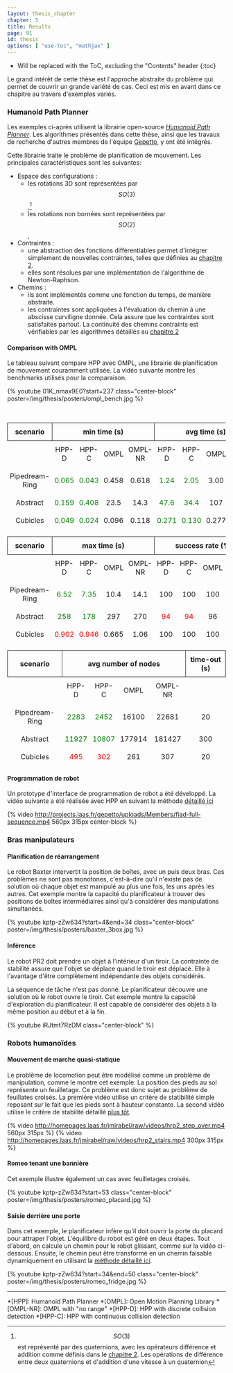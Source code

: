 ```yaml
---
layout: thesis_chapter
chapter: 5
title: Results
page: 91
id: thesis
options: [ "use-toc", "mathjax" ]
---
```


* Will be replaced with the ToC, excluding the "Contents" header
{:toc}

Le grand intérêt de cette thèse est l'approche abstraite du problème qui
permet de couvrir un grande variété de cas.
Ceci est mis en avant dans ce chapitre au travers d'exemples variés.

### Humanoid Path Planner

Les exemples ci-après utilisent la librairie open-source [*Humanoid Path Planner*](https://humanoid-path-planner.github.io/hpp-doc/index.html).
Les algorithmes présentés dans cette thèse, ainsi que les travaux de recherche d'autres membres de l'équipe [Gepetto](http://projects.laas.fr/gepetto),
y ont été intégrés.

Cette librairie traite le problème de planification de mouvement.
Les principales caractéristiques sont les suivantes:

- Espace des configurations :
  - les rotations 3D sont représentées par $$SO(3)$$,[^quaternion]
  - les rotations non bornées sont représentées par $$SO(2)$$,
- Contraintes :
  - une abstraction des fonctions différentiables permet d'intégrer simplement de nouvelles contraintes, telles que définies au [chapitre 2](chap2.html#contraintes).
  - elles sont résolues par une implémentation de l'algorithme de Newton-Raphson.
- Chemins :
  - ils sont implémentés comme une fonction du temps, de manière abstraite.
  - les contraintes sont appliquées à l'évaluation du chemin à une abscisse curviligne donnée. Cela assure que les contraintes sont satisfaites partout.
    La continuité des chemins contraints est vérifiables par les algorithmes détaillés au [chapitre 2](chap2.html#chemin-continue-sur-des-varits)

#### Comparison with OMPL

Le tableau suivant compare HPP avec OMPL, une librairie de planification de mouvement couramment utilisée.
La vidéo suivante montre les benchmarks utilisés pour la comparaison.

{% youtube 01K_nmax9E0?start=237 class="center-block" poster=/img/thesis/posters/ompl_bench.jpg %}

<br/>

<style type="text/css">
.tg {}
.tg td{padding:10px 5px;border-style:solid;border-color:white;border-width:1px;overflow:hidden;word-break:normal;}
.tg th{padding:10px 5px;border-style:solid;border-width:1px;overflow:hidden;word-break:normal;}
.tg .tg-baqh{text-align:center;}
.tg .green{color:green;}
.tg .red{color:red;}
</style>
<table class="table tg">
  <tr>
    <th class="tg-baqh">scenario</th>
    <th class="tg-baqh" colspan="4">min time (s)</th>
    <th class="tg-baqh" colspan="4">avg time (s)</th>
  </tr>
  <tr>
    <td class="tg-baqh"></td>
    <td class="tg-baqh">HPP-D</td>
    <td class="tg-baqh">HPP-C</td>
    <td class="tg-baqh">OMPL</td>
    <td class="tg-baqh">OMPL-NR</td>
    <td class="tg-baqh">HPP-D</td>
    <td class="tg-baqh">HPP-C</td>
    <td class="tg-baqh">OMPL</td>
    <td class="tg-baqh">OMPL-NR</td>
  </tr>
  <tr>
    <td class="tg-baqh">Pipedream-Ring</td>
    <td class="tg-baqh green">0.065</td>
    <td class="tg-baqh green">0.043</td>
    <td class="tg-baqh">0.458</td>
    <td class="tg-baqh">0.618</td>
    <td class="tg-baqh green">1.24</td>
    <td class="tg-baqh green">2.05</td>
    <td class="tg-baqh">3.00</td>
    <td class="tg-baqh">4.23</td>
  </tr>
  <tr>
    <td class="tg-baqh">Abstract      </td>
    <td class="tg-baqh green">0.159</td>
    <td class="tg-baqh green">0.408</td>
    <td class="tg-baqh">23.5 </td>
    <td class="tg-baqh">14.3 </td>
    <td class="tg-baqh green">47.6 </td>
    <td class="tg-baqh green">34.4 </td>
    <td class="tg-baqh">107  </td>
    <td class="tg-baqh">107  </td>
  </tr>
  <tr>
    <td class="tg-baqh">Cubicles      </td>
    <td class="tg-baqh green">0.049</td>
    <td class="tg-baqh green">0.024</td>
    <td class="tg-baqh">0.096</td>
    <td class="tg-baqh">0.118</td>
    <td class="tg-baqh green">0.271</td>
    <td class="tg-baqh green">0.130</td>
    <td class="tg-baqh">0.277</td>
    <td class="tg-baqh">0.329</td>
  </tr>
</table>

<table class="table tg">
  <tr>
    <th class="tg-baqh">scenario</th>
    <th class="tg-baqh" colspan="4">max time (s)</th>
    <th class="tg-baqh" colspan="4">success rate (%)</th>
  </tr>
  <tr>
    <td class="tg-baqh"></td>
    <td class="tg-baqh">HPP-D</td>
    <td class="tg-baqh">HPP-C</td>
    <td class="tg-baqh">OMPL</td>
    <td class="tg-baqh">OMPL-NR</td>
    <td class="tg-baqh">HPP-D</td>
    <td class="tg-baqh">HPP-C</td>
    <td class="tg-baqh">OMPL</td>
    <td class="tg-baqh">OMPL-NR</td>
  </tr>
  <tr>
    <td class="tg-baqh">Pipedream-Ring</td>
    <td class="tg-baqh green">6.52 </td>
    <td class="tg-baqh green">7.35 </td>
    <td class="tg-baqh">10.4 </td>
    <td class="tg-baqh">14.1</td>
    <td class="tg-baqh">100</td>
    <td class="tg-baqh">100</td>
    <td class="tg-baqh">100</td>
    <td class="tg-baqh">100</td>
  </tr>
  <tr>
    <td class="tg-baqh">Abstract      </td>
    <td class="tg-baqh green">258  </td>
    <td class="tg-baqh green">178  </td>
    <td class="tg-baqh">297  </td>
    <td class="tg-baqh">270 </td>
    <td class="tg-baqh red">94 </td>
    <td class="tg-baqh red">94 </td>
    <td class="tg-baqh">96 </td>
    <td class="tg-baqh">98 </td>
  </tr>
  <tr>
    <td class="tg-baqh">Cubicles      </td>
    <td class="tg-baqh red">0.902</td>
    <td class="tg-baqh red">0.946</td>
    <td class="tg-baqh">0.665</td>
    <td class="tg-baqh">1.06</td>
    <td class="tg-baqh">100</td>
    <td class="tg-baqh">100</td>
    <td class="tg-baqh">100</td>
    <td class="tg-baqh">100</td>
  </tr>
</table>

<table class="table tg">
  <tr>
    <th class="tg-baqh">scenario</th>
    <th class="tg-baqh" colspan="4">avg number of nodes</th>
    <th class="tg-baqh">time-out (s)</th>
  </tr>
  <tr>
    <td class="tg-baqh"></td>
    <td class="tg-baqh">HPP-D</td>
    <td class="tg-baqh">HPP-C</td>
    <td class="tg-baqh">OMPL</td>
    <td class="tg-baqh">OMPL-NR</td>
    <td class="tg-baqh"></td>
  </tr>
  <tr>
    <td class="tg-baqh">Pipedream-Ring</td>
    <td class="tg-baqh green">2283 </td>
    <td class="tg-baqh green">2452 </td>
    <td class="tg-baqh">16100 </td>
    <td class="tg-baqh">22681 </td>
    <td class="tg-baqh">20 </td>
  </tr>
  <tr>
    <td class="tg-baqh">Abstract      </td>
    <td class="tg-baqh green">11927</td>
    <td class="tg-baqh green">10807</td>
    <td class="tg-baqh">177914</td>
    <td class="tg-baqh">181427</td>
    <td class="tg-baqh">300</td>
  </tr>
  <tr>
    <td class="tg-baqh">Cubicles      </td>
    <td class="tg-baqh red">495  </td>
    <td class="tg-baqh red">302  </td>
    <td class="tg-baqh">261   </td>
    <td class="tg-baqh">307   </td>
    <td class="tg-baqh">20 </td>
  </tr>
</table>

#### Programmation de robot

Un prototype d'interface de programmation de robot a été développé.
La vidéo suivante a été réalisée avec HPP en suivant la méthode [détaillé ici](https://humanoid-path-planner.github.io/hpp-doc//2016/10/06/Factory-In-A-Day-usecase.html)

{% video http://projects.laas.fr/gepetto/uploads/Members/fiad-full-sequence.mp4 560px 315px center-block %}

### Bras manipulateurs

#### Planification de réarrangement

Le robot Baxter intervertit la position de boîtes, avec un puis deux bras.
Ces problèmes ne sont pas monotones, c'est-à-dire qu'il n'existe pas de solution où chaque objet est manipulé au plus une fois, les uns après les autres.
Cet exemple montre la capacité du planificateur à trouver des positions de boîtes intermédiaires
ainsi qu'à considérer des manipulations simultanées.

{% youtube kptp-zZw634?start=4&end=34 class="center-block" poster=/img/thesis/posters/baxter_3box.jpg %}

#### Inférence

Le robot PR2 doit prendre un objet à l'intérieur d'un tiroir.
La contrainte de stabilité assure que l'objet se déplace quand le tiroir est déplacé.
Elle à l'avantage d'être complètement indépendante des objets considérés.

La séquence de tâche n'est pas donné.
Le planificateur découvre une solution où le robot ouvre le tiroir.
Cet exemple montre la capacité d'exploration du planificateur.
Il est capable de considérer des objets à la même position au début et à la fin.

{% youtube iRJtmt7RzDM                class="center-block" %}

### Robots humanoïdes

#### Mouvement de marche quasi-statique

Le problème de locomotion peut être modélisé comme un problème de manipulation, comme le montre cet exemple.
La position des pieds au sol représente un feuilletage.
Ce problème est donc sujet au problème de feuillates croisés.
La première vidéo utilise un critère de statibilité simple reposant sur le fait que les pieds sont à hauteur constante.
La second vidéo utilise le critère de stabilité détaillé [plus tôt](chap2.html#quilibre-quasi-statique).

<div class="text-center">

{% video http://homepages.laas.fr/jmirabel/raw/videos/hrp2_step_over.mp4 560px 315px %}
{% video http://homepages.laas.fr/jmirabel/raw/videos/hrp2_stairs.mp4 300px 315px %}

</div>

#### Romeo tenant une bannière

Cet exemple illustre également un cas avec feuilletages croisés.

{% youtube kptp-zZw634?start=53 class="center-block" poster=/img/thesis/posters/romeo_placard.jpg %}

#### Saisie derrière une porte

Dans cet exemple, le planificateur infère qu'il doit ouvrir la porte du placard pour attraper l'objet.
L'équilibre du robot est géré en deux étapes.
Tout d'abord, on calcule un chemin pour le robot glissant, comme sur la vidéo ci-dessous.
Ensuite, le chemin peut être transformé en un chemin faisable dynamiquement en utilisant la [méthode détaillé ici](https://youtu.be/X5bYGF1slcI).

{% youtube kptp-zZw634?start=34&end=50 class="center-block" poster=/img/thesis/posters/romeo_fridge.jpg %}

---

*[HPP]: Humanoid Path Planner
*[OMPL]: Open Motion Planning Library
*[OMPL-NR]: OMPL with "no range"
*[HPP-D]: HPP with discrete collision detection
*[HPP-C]: HPP with continuous collision detection
[^quaternion]: $$SO(3)$$ est représenté par des quaternions, avec les opérateurs différence et addition comme définis dans le [chapitre 2](chap2.html#notations-et-dfinitions).
               Les opérations de différence entre deux quaternions et d'addition d'une vitesse à un quaternion 
